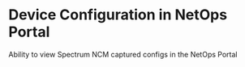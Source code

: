 # Device Configuration in NetOps Portal
 Ability to view Spectrum NCM captured configs in the NetOps Portal
